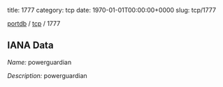 title: 1777
category: tcp
date: 1970-01-01T00:00:00+0000
slug: tcp/1777

[portdb](/) / [tcp](/category/tcp.html) / 1777


## IANA Data

_Name:_ powerguardian

_Description:_ powerguardian

